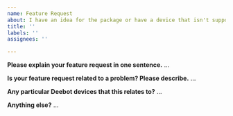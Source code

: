 ```yaml
---
name: Feature Request
about: I have an idea for the package or have a device that isn't supported.
title: ''
labels: ''
assignees: ''

---
```


**Please explain your feature request in one sentence.**
...

**Is your feature request related to a problem? Please describe.**
...

**Any particular Deebot devices that this relates to?**
...

**Anything else?**
...
